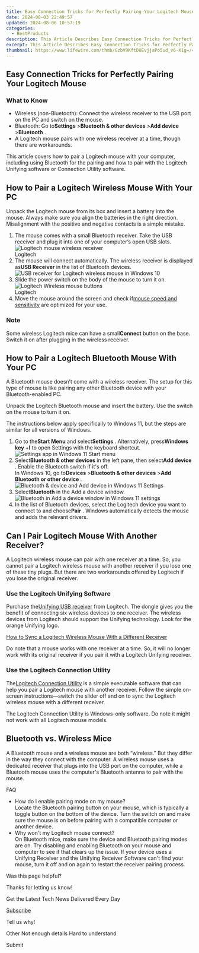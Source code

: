 ```yaml
---
title: Easy Connection Tricks for Perfectly Pairing Your Logitech Mouse
date: 2024-08-03 22:49:57
updated: 2024-08-06 10:57:19
categories:
  - BestProducts
description: This Article Describes Easy Connection Tricks for Perfectly Pairing Your Logitech Mouse
excerpt: This Article Describes Easy Connection Tricks for Perfectly Pairing Your Logitech Mouse
thumbnail: https://www.lifewire.com/thmb/GzbV9KftDUEvjjaPo5ud_v6-X1g=/400x300/filters:no_upscale():max_bytes(150000):strip_icc():format(webp)/Mouse-578f171ec6b849f3934f493de2877e08.jpg
---
```


## Easy Connection Tricks for Perfectly Pairing Your Logitech Mouse
### What to Know

* Wireless (non-Bluetooth): Connect the wireless receiver to the USB port on the PC and switch on the mouse.
* Bluetooth: Go to**Settings** \>**Bluetooth & other devices** \>**Add device** \>**Bluetooth** .
* A Logitech mouse pairs with one wireless receiver at a time, though there are workarounds.

 This article covers how to pair a Logitech mouse with your computer, including using Bluetooth for the pairing and how to pair with the Logitech Unifying software or Connection Utility software.

## How to Pair a Logitech Wireless Mouse With Your PC

 Unpack the Logitech mouse from its box and insert a battery into the mouse. Always make sure you align the batteries in the right direction. Misalignment with the positive and negative contacts is a simple mistake.

1. The mouse comes with a small Bluetooth receiver. Take the USB receiver and plug it into one of your computer’s open USB slots.  
![Logitech mouse wireless receiver](https://www.lifewire.com/thmb/63j-tMSU703dlvkiqNnW3VgJkQQ=/1500x0/filters:no_upscale():max_bytes(150000):strip_icc():format(webp)/001_pair-with-logitech-mouse-5184314-39d6544931294e63ae8a7f6b09a480ff.jpg)  
Logitech
2. The mouse will connect automatically. The wireless receiver is displayed as**USB Receiver** in the list of Bluetooth devices.  
![USB receiver for Logitech wireless mouse in Windows 10](https://www.lifewire.com/thmb/xDMxSIt7zTnG_pt5baXDQYUE2VM=/1500x0/filters:no_upscale():max_bytes(150000):strip_icc():format(webp)/001_pair-with-logitech-mouse-5184314-4605bf6e19a8496392a718879a75f3e3.jpg)
3. Slide the power switch on the body of the mouse to turn it on.  
![Logitech Wireless mouse buttons](https://www.lifewire.com/thmb/DZ2CpTUDGJffsvJtZohzsh84COY=/1500x0/filters:no_upscale():max_bytes(150000):strip_icc():format(webp)/002_pair-with-logitech-mouse-5184314-8df193eb4d24464cb5d12a260d752be4.jpg)  
Logitech
4. Move the mouse around the screen and check if[mouse speed and sensitivity](https://www.lifewire.com/adjust-mouse-and-touchpad-speed-on-mac-and-pc-4160944) are optimized for your use.

### Note

 Some wireless Logitech mice can have a small**Connect** button on the base. Switch it on after plugging in the wireless receiver.

## How to Pair a Logitech Bluetooth Mouse With Your PC

 A Bluetooth mouse doesn’t come with a wireless receiver. The setup for this type of mouse is like pairing any other Bluetooth device with your Bluetooth-enabled PC.

 Unpack the Logitech Bluetooth mouse and insert the battery. Use the switch on the mouse to turn it on.

 The instructions below apply specifically to Windows 11, but the steps are similar for all versions of Windows.

1. Go to the**Start Menu** and select**Settings** . Alternatively, press**Windows key** +**I** to open Settings with the keyboard shortcut.  
![Settings app in Windows 11 Start menu](https://www.lifewire.com/thmb/buIfOinEOwRT2aSQkudqkOn-o2s=/1500x0/filters:no_upscale():max_bytes(150000):strip_icc():format(webp)/003_pair-with-logitech-mouse-5184314-28806aa57149495fa2b9d5a4ac7dd13d.jpg)
2. Select**Bluetooth & other devices** in the left pane, then select**Add device** . Enable the Bluetooth switch if it's off.  
 In Windows 10, go to**Devices** \>**Bluetooth & other devices** \>**Add Bluetooth or other device** .  
![Bluetooth & device and Add device in Windows 11 Settings](https://www.lifewire.com/thmb/ySruj03vpJ-6DmklO3NkA2QSB2c=/1500x0/filters:no_upscale():max_bytes(150000):strip_icc():format(webp)/004_pair-with-logitech-mouse-5184314-bc8da38e57724a0a818242dd4e9b8430.jpg)
3. Select**Bluetooth** in the Add a device window.  
![Bluetooth in Add a device window in Windows 11 settings](https://www.lifewire.com/thmb/-8F7pekJ3IQ0N-1vlzsJZhPAIWM=/1500x0/filters:no_upscale():max_bytes(150000):strip_icc():format(webp)/005_pair-with-logitech-mouse-5184314-caf9ad2a9ff64cddb00eadf5b74f9be0.jpg)
4. In the list of Bluetooth devices, select the Logitech device you want to connect to and choose**Pair** . Windows automatically detects the mouse and adds the relevant drivers.

## Can I Pair Logitech Mouse With Another Receiver?

 A Logitech wireless mouse can pair with one receiver at a time. So, you cannot pair a Logitech wireless mouse with another receiver if you lose one of these tiny plugs. But there are two workarounds offered by Logitech if you lose the original receiver.

### Use the Logitech Unifying Software

 Purchase the[Unifying USB receiver](https://secure.logitech.com/en-in/resource-center/what-is-unifying.html) from Logitech. The dongle gives you the benefit of connecting six wireless devices to one receiver. The wireless devices from Logitech should support the Unifying technology. Look for the orange Unifying logo.

[How to Sync a Logitech Wireless Mouse With a Different Receiver](https://www.lifewire.com/sync-logitech-mouse-with-different-receiver-5184806)

 Do note that a mouse works with one receiver at a time. So, it will no longer work with its original receiver if you pair it with a Logitech Unifying receiver.

### Use the Logitech Connection Utility

 The[Logitech Connection Utility](https://support.logi.com/hc/en-us/articles/360025141574) is a simple executable software that can help you pair a Logitech mouse with another receiver. Follow the simple on-screen instructions—switch the slider off and on to sync the Logitech wireless mouse with a different receiver.

 The Logitech Connection Utility is Windows-only software. Do note it might not work with all Logitech mouse models.

## Bluetooth vs. Wireless Mice

 A Bluetooth mouse and a wireless mouse are both “wireless.” But they differ in the way they connect with the computer. A wireless mouse uses a dedicated receiver that plugs into the USB port on the computer, while a Bluetooth mouse uses the computer's Bluetooth antenna to pair with the mouse.

 FAQ

* How do I enable pairing mode on my mouse?  
 Locate the Bluetooth pairing button on your mouse, which is typically a toggle button on the bottom of the device. Turn the switch on and make sure the mouse is on before pairing with a compatible computer or another device.
* Why won't my Logitech mouse connect?  
 On Bluetooth mice, make sure the device and Bluetooth pairing modes are on. Try disabling and enabling Bluetooth on your mouse and computer to see if that clears up the issue. If your device uses a Unifying Receiver and the Unifying Receiver Software can't find your mouse, turn it off and on again to restart the receiver pairing process.

Was this page helpful?

Thanks for letting us know!

 Get the Latest Tech News Delivered Every Day

[Subscribe](https://www.lifewire.com/#)

Tell us why!

 Other  Not enough details  Hard to understand

 Submit

<ins class="adsbygoogle"
     style="display:block"
     data-ad-format="autorelaxed"
     data-ad-client="ca-pub-7571918770474297"
     data-ad-slot="1223367746"></ins>



<ins class="adsbygoogle"
     style="display:block"
     data-ad-client="ca-pub-7571918770474297"
     data-ad-slot="8358498916"
     data-ad-format="auto"
     data-full-width-responsive="true"></ins>

